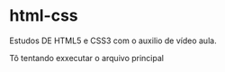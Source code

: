# html-css
 Estudos DE HTML5 e CSS3 com o auxilio de vídeo aula.

Tô tentando exxecutar o arquivo principal